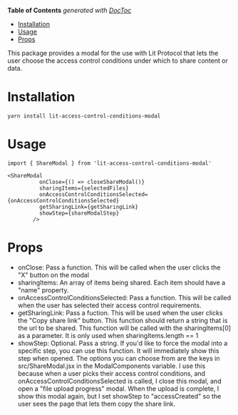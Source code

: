 <!-- START doctoc generated TOC please keep comment here to allow auto update -->
<!-- DON'T EDIT THIS SECTION, INSTEAD RE-RUN doctoc TO UPDATE -->
**Table of Contents**  *generated with [DocToc](https://github.com/thlorenz/doctoc)*

- [Installation](#installation)
- [Usage](#usage)
- [Props](#props)

<!-- END doctoc generated TOC please keep comment here to allow auto update -->

This package provides a modal for the use with Lit Protocol that lets the user choose the access control conditions under which to share content or data.

# Installation

`yarn install lit-access-control-conditions-modal`

# Usage

`import { ShareModal } from 'lit-access-control-conditions-modal'`

```
<ShareModal
          onClose={() => closeShareModal()}
          sharingItems={selectedFiles}
          onAccessControlConditionsSelected={onAccessControlConditionsSelected}
          getSharingLink={getSharingLink}
          showStep={shareModalStep}
        />
```

# Props

* onClose: Pass a function.  This will be called when the user clicks the "X" button on the modal
* sharingItems: An array of items being shared.  Each item should have a "name" property.
* onAccessControlConditionsSelected: Pass a function.  This will be called when the user has selected their access control requirements.
* getSharingLink: Pass a fuction.  This will be used when the user clicks the "Copy share link" button.  This function should return a string that is the url to be shared.  This function will be called with the sharingItems[0] as a parameter.  It is only used when sharingItems.length == 1
* showStep: Optional.  Pass a string.  If you'd like to force the modal into a specific step, you can use this function.  It will immediately show this step when opened.  The options you can choose from are the keys in src/ShareModal.jsx in the ModalComponents variable.  I use this because when a user picks their access control conditions, and onAccessControlConditionsSelected is called, I close this modal, and open a "file upload progress" modal.  When the upload is complete, I show this modal again, but I set showStep to "accessCreated" so the user sees the page that lets them copy the share link.  
